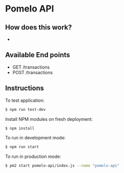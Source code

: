 Pomelo API
=====================================

How does this work?
----------------

-


Available End points
-------
- GET /transactions
- POST /transactions


## Instructions

To test application:

```bash
$ npm run test-dev
```

Install NPM modules on fresh deployment:

```bash
$ npm install
```

To run in development mode:

```bash
$ npm run start
```

To run in production mode:

```bash
$ pm2 start pomelo-api/index.js --name "pomelo-api"
```
